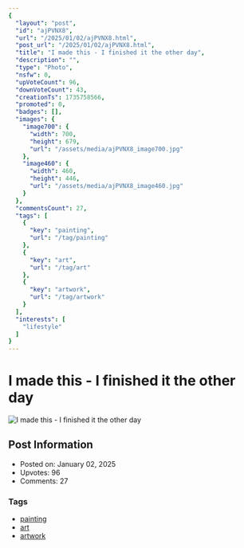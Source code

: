 ```yaml
---
{
  "layout": "post",
  "id": "ajPVNX8",
  "url": "/2025/01/02/ajPVNX8.html",
  "post_url": "/2025/01/02/ajPVNX8.html",
  "title": "I made this - I finished it the other day",
  "description": "",
  "type": "Photo",
  "nsfw": 0,
  "upVoteCount": 96,
  "downVoteCount": 43,
  "creationTs": 1735758566,
  "promoted": 0,
  "badges": [],
  "images": {
    "image700": {
      "width": 700,
      "height": 679,
      "url": "/assets/media/ajPVNX8_image700.jpg"
    },
    "image460": {
      "width": 460,
      "height": 446,
      "url": "/assets/media/ajPVNX8_image460.jpg"
    }
  },
  "commentsCount": 27,
  "tags": [
    {
      "key": "painting",
      "url": "/tag/painting"
    },
    {
      "key": "art",
      "url": "/tag/art"
    },
    {
      "key": "artwork",
      "url": "/tag/artwork"
    }
  ],
  "interests": [
    "lifestyle"
  ]
}
---
```


# I made this - I finished it the other day

![I made this - I finished it the other day](/assets/media/ajPVNX8_image700.jpg)

## Post Information

- Posted on: January 02, 2025
- Upvotes: 96
- Comments: 27

### Tags

- [painting](/tag/painting)
- [art](/tag/art)
- [artwork](/tag/artwork)
